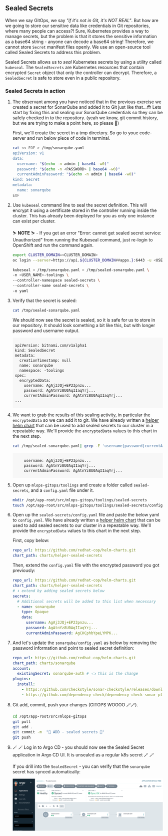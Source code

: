 ## Sealed Secrets

When we say GitOps, we say _"if it's not in Git, it's NOT REAL"_. But how are we going to store our sensitive data like credentials in Git repositories, where many people can access?! Sure, Kubernetes provides a way to manage secrets, but the problem is that it stores the sensitive information as a base64 string - anyone can decode a base64 string! Therefore, we cannot store `Secret` manifest files openly. We use an open-source tool called Sealed Secrets to address this problem.

Sealed Secrets allows us to _seal_ Kubernetes secrets by using a utility called `kubeseal`. The `SealedSecrets` are Kubernetes resources that contain encrypted `Secret` object that only the controller can decrypt. Therefore, a `SealedSecret` is safe to store even in a public repository.

### Sealed Secrets in action

1. The observant among you have noticed that in the previous exercise we created a secret for SonarQube and added it to Git just like that...😳 Lets start by fixing this and sealing our SonarQube credentials so they can be safely checked in to the repository. (yeah we know, git commit history, but we are trying to make a point here, so please 🤣)

    First, we'll create the secret in a tmp directory. So go to youe code-server and run below piece of code in terminal. 

    ```bash
    cat << EOF > /tmp/sonarqube.yaml
    apiVersion: v1
    data:
      username: "$(echo -n admin | base64 -w0)"
      password: "$(echo -n <PASSWORD> | base64 -w0)"
      currentAdminPassword: "$(echo -n admin | base64 -w0)"
    kind: Secret
    metadata:
      name: sonarqube
    EOF
    ```

3. Use `kubeseal` command line to seal the secret definition. This will encrypt it using a certificate stored in the controller running inside the cluster. This has already been deployed for you as only one instance can exist per cluster.

    <p class="warn">
        ⛷️ <b>NOTE</b> ⛷️ - If you get an error "Error: cannot get sealed secret service: Unauthorized" from running the Kubeseal command, just re-login to OpenShift and run the command again. 
    </p>

    ```bash
    export CLUSTER_DOMAIN=<CLUSTER_DOMAIN>
    oc login --server=https://api.${CLUSTER_DOMAIN##apps.}:6443 -u <USER_NAME> -p thisisthepassword

    ```

    ```bash
    kubeseal < /tmp/sonarqube.yaml > /tmp/sealed-sonarqube.yaml \
    -n <USER_NAME>-toolings \
    --controller-namespace sealed-secrets \
    --controller-name sealed-secrets \
    -o yaml
    ```

4. Verify that the secret is sealed:

    ```bash
    cat /tmp/sealed-sonarqube.yaml
    ```

    We should now see the secret is sealed, so it is safe for us to store in our repository. It should look something a bit like this, but with longer password and username output.

    <div class="highlight" style="background: #f7f7f7">
    <pre><code class="language-yaml">
    apiVersion: bitnami.com/v1alpha1
    kind: SealedSecret
    metadata:
      creationTimestamp: null
      name: sonarqube
      namespace: <USER_NAME>-toolings
    spec:
      encryptedData:
        username: AgAj3JQj+EP23pnzu...
        password: AgAtnYz8U0AqIIaqYrj...
        currentAdminPassword: AgAtnYz8U0AqIIaqYrj...
    ...
    </code></pre></div>

5. We want to grab the results of this sealing activity, in particular the `encryptedData` so we can add it to git. We have already written a <span style="color:blue;">[helper helm chart](https://github.com/redhat-cop/helm-charts/tree/master/charts/helper-sealed-secrets)</span> that can be used to add sealed secrets to our cluster in a repeatable way. We'll provide the `encryptedData` values to this chart in the next step.

    ```bash
    cat /tmp/sealed-sonarqube.yaml| grep -E 'username|password|currentAdminPassword'
    ```

    <div class="highlight" style="background: #f7f7f7">
    <pre><code class="language-yaml">
        username: AgAj3JQj+EP23pnzu...
        password: AgAtnYz8U0AqIIaqYrj...
        currentAdminPassword: AgAtnYz8U0AqIIaqYrj...
    </code></pre></div>


4. Open up `mlops-gitops/toolings` and create a folder called `sealed-secrets`, and a `config.yaml` file under it.

    ```bash
    mkdir /opt/app-root/src/mlops-gitops/toolings/sealed-secrets
    touch /opt/app-root/src/mlops-gitops/toolings/sealed-secrets/config.yaml
    ```

5. Open up the `sealed-secrets/config.yaml` file and paste the below yaml to `config.yaml`. We have already written a <span style="color:blue;">[helper helm chart](https://github.com/redhat-cop/helm-charts/tree/master/charts/helper-sealed-secrets)</span> that can be used to add sealed secrets to our cluster in a repeatable way. We'll provide the `encryptedData` values to this chart in the next step. 

    First, copy below:

    ```yaml
    repo_url: https://github.com/redhat-cop/helm-charts.git
    chart_path: charts/helper-sealed-secrets
    ```

    Then, extend the `config.yaml` file with the encrypted password you got previously:

    ```yaml
    repo_url: https://github.com/redhat-cop/helm-charts.git
    chart_path: charts/helper-sealed-secrets
    # ⬇️ extend by adding sealed secrets below
    secrets:
      # Additional secrets will be added to this list when necessary
      - name: sonarqube
        type: Opaque
        data:
          username: AgAj3JQj+EP23pnzu...
          password: AgAtnYz8U0AqIIaqYrj...
          currentAdminPassword: AgCHCphbYpeLYMPK...
    ```

6. And let's update the `sonarqube/config.yaml` as below by removing the password information and point to sealed secret definition:

    ```yaml
    repo_url: https://github.com/redhat-cop/helm-charts.git
    chart_path: charts/sonarqube
    account:
      existingSecret: sonarqube-auth # 👈 this is the change
    plugins:
      install:
        - https://github.com/checkstyle/sonar-checkstyle/releases/download/10.9.3/checkstyle-sonar-plugin-10.9.3.jar
        - https://github.com/dependency-check/dependency-check-sonar-plugin/releases/download/3.1.0/sonar-dependency-check-plugin-3.1.0.jar
    ```

7. Git add, commit, push your changes (GITOPS WOOOO 🪄🪄). 

    ```bash
    cd /opt/app-root/src/mlops-gitops
    git pull
    git add .
    git commit -m  "🤫 ADD - sealed secrets 🤫"
    git push 
    ```


8. 🪄 🪄 Log in to Argo CD - you should now see the Sealed Secret application in Argo CD UI. It is unsealed as a regular k8s secret 🪄 🪄

    If you drill into the `SealedSecret` -  you can verify that the `sonarqube` secret has synced automatically:

    ![argocd-sonar-auth-synced.png](images/argocd-sonar-auth-synced.png)

